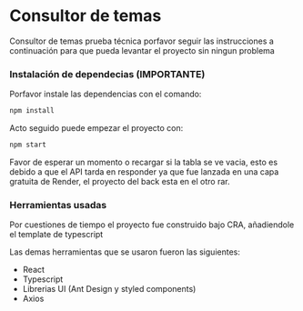 # Consultor de temas

Consultor de temas prueba técnica porfavor seguir las instrucciones a continuación para que pueda levantar el proyecto sin ningun problema

### Instalación de dependecias (IMPORTANTE)

Porfavor instale las dependencias con el comando:
```sh
npm install 
```

Acto seguido puede empezar el proyecto con: 
```sh
npm start
```
Favor de esperar un momento o recargar si la tabla se ve vacia, esto es debido a que el API tarda en responder ya que fue lanzada 
en una capa gratuita de Render, el proyecto del back esta en el otro rar.

### Herramientas usadas

Por cuestiones de tiempo el proyecto fue construido bajo CRA, añadiendole el template de typescript

Las demas herramientas que se usaron fueron las siguientes:

* React
* Typescript
* Librerias UI (Ant Design y styled components)
* Axios